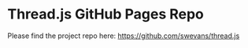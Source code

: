 # Thread.js GitHub Pages Repo

Please find the project repo here:
https://github.com/swevans/thread.js
